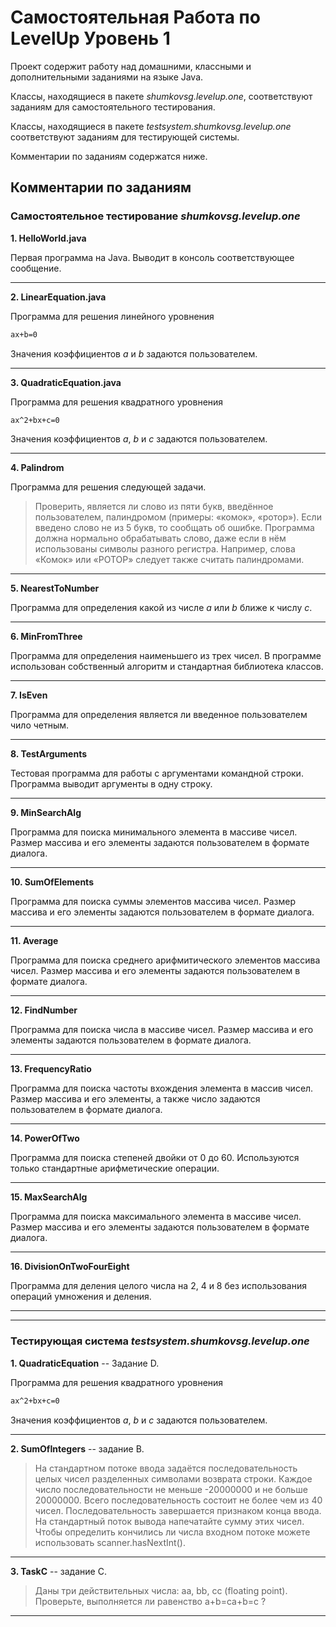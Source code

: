 # Самостоятельная Работа по LevelUp Уровень 1

Проект содержит работу над домашними, классными и дополнительными заданиями на языке Java.

Классы, находящиеся в пакете _shumkovsg.levelup.one_, соответствуют заданиям для самостоятельного тестирования.

Классы, находящиеся в пакете _testsystem.shumkovsg.levelup.one_ соответствуют заданиям для тестирующей системы.

Комментарии по заданиям содержатся ниже.

## Комментарии по заданиям

### Самостоятельное тестирование _shumkovsg.levelup.one_

**1. HelloWorld.java**

Первая программа на Java. Выводит в консоль соответствующее сообщение.

---

**2. LinearEquation.java**

Программа для решения линейного уровнения

```sh
ax+b=0
```

Значения коэффициентов _a_ и _b_ задаются пользователем.

---

**3. QuadraticEquation.java**

Программа для решения квадратного уровнения

```sh
ax^2+bx+c=0
```

Значения коэффициентов _a_, _b_ и _c_ задаются пользователем.

---

**4. Palindrom**

Программа для решения следующей задачи.

>Проверить, является ли слово из пяти букв, введённое пользователем, палиндромом (примеры: «комок», «ротор»). 
>Если введено слово не из 5 букв, то сообщать об ошибке. 
>Программа должна нормально обрабатывать слово, даже если в нём использованы символы разного регистра. 
>Например, слова «Комок» или «РОТОР» следует также считать палиндромами.

---

**5. NearestToNumber**

Программа для определения какой из числе _a_ или _b_ ближе к числу _c_.

---

**6. MinFromThree**

Программа для определения наименьшего из трех чисел. 
В программе использован собственный алгоритм и стандартная библиотека классов.

---

**7. IsEven**

Программа для определения является ли введенное пользователем чило четным.

---

**8. TestArguments**

Тестовая программа для работы с аргументами командной строки. 
Программа выводит аргументы в одну строку.

---

**9. MinSearchAlg**

Программа для поиска минимального элемента в массиве чисел.
Размер массива и его элементы задаются пользователем в формате диалога.

---

**10. SumOfElements**

Программа для поиска суммы элементов массива чисел.
Размер массива и его элементы задаются пользователем в формате диалога.

---

**11. Average**

Программа для поиска среднего арифмитического элементов массива чисел.
Размер массива и его элементы задаются пользователем в формате диалога.

---

**12. FindNumber**

Программа для поиска числа в массиве чисел.
Размер массива и его элементы задаются пользователем в формате диалога.

---

**13. FrequencyRatio**

Программа для поиска частоты вхождения элемента в массив чисел.
Размер массива и его элементы, а также число задаются пользователем в формате диалога.

---

**14. PowerOfTwo**

Программа для поиска степеней двойки от 0 до 60.
Используются только стандартные арифметические операции.

---

**15. MaxSearchAlg**

Программа для поиска максимального элемента в массиве чисел.
Размер массива и его элементы задаются пользователем в формате диалога.

---

**16. DivisionOnTwoFourEight**

Программа для деления целого числа на 2, 4 и 8 без использования операций умножения и деления.

---
---

### Тестирующая система _testsystem.shumkovsg.levelup.one_

**1. QuadraticEquation** -- Задание D.

Программа для решения квадратного уровнения

```sh
ax^2+bx+c=0
```

Значения коэффициентов _a_, _b_ и _c_ задаются пользователем.

---

**2. SumOfIntegers** -- задание B.

>На стандартном потоке ввода задаётся последовательность целых чисел разделенных символами возврата строки. Каждое число последовательности не меньше -20000000 и не больше 20000000. Всего последовательность состоит не более чем из 40 чисел. Последовательность завершается признаком конца ввода. На стандартный поток вывода напечатайте сумму этих чисел.
>Чтобы определить кончились ли числа входном потоке можете использовать scanner.hasNextInt().

---

**3. TaskC** -- задание C.

>Даны три действительных числа: aa, bb, cc (floating point).
>Проверьте, выполняется ли равенство a+b=ca+b=c ?

---